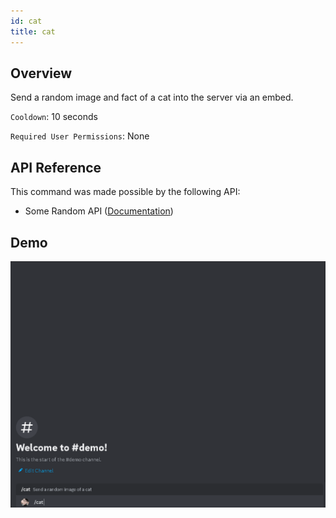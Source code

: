 ```yaml
---
id: cat
title: cat
---
```


## Overview

Send a random image and fact of a cat into the server via an embed.

`Cooldown`: 10 seconds

`Required User Permissions`: None

## API Reference

This command was made possible by the following API:

- Some Random API ([Documentation](https://some-random-api.com/docs/welcome/introduction))

## Demo

![Cat Command Demo GIF](../../../public/images/cat.gif)
